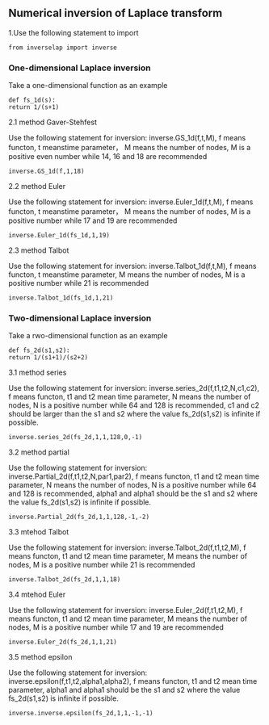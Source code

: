 ## Numerical inversion of Laplace transform

1.Use the following statement to import



	from inverselap import inverse


### One-dimensional Laplace inversion

Take a one-dimensional function as an example


	def fs_1d(s):
	return 1/(s+1)


2.1 method Gaver-Stehfest

Use the following statement for inversion: inverse.GS_1d(f,t,M), f means functon, t meanstime parameter， M means the number of nodes, M is a positive even number while 14, 16 and 18 are recommended



	inverse.GS_1d(f,1,18)


2.2 method Euler

Use the following statement for inversion: inverse.Euler_1d(f,t,M), f means functon, t meanstime parameter， M means the number of nodes, M is a positive number while 17 and 19 are recommended


	inverse.Euler_1d(fs_1d,1,19)


2.3 method Talbot

Use the following statement for inversion: inverse.Talbot_1d(f,t,M), f means functon, t meanstime parameter, M means the number of nodes, M is a positive number while 21 is recommended


	inverse.Talbot_1d(fs_1d,1,21)


### Two-dimensional Laplace inversion

Take a rwo-dimensional function as an example


	def fs_2d(s1,s2):
	return 1/(s1+1)/(s2+2)


3.1 method series

Use the following statement for inversion: inverse.series_2d(f,t1,t2,N,c1,c2), f means functon, t1 and t2 mean time parameter, N means the number of nodes, N is a positive number while 64 and 128 is recommended, c1 and c2 should be larger than the s1 and s2 where the value fs_2d(s1,s2) is infinite if possible. 


	inverse.series_2d(fs_2d,1,1,128,0,-1)


3.2 method partial

Use the following statement for inversion: inverse.Partial_2d(f,t1,t2,N,par1,par2), f means functon, t1 and t2 mean time parameter, N means the number of nodes, N is a positive number while 64 and 128 is recommended, alpha1 and alpha1 should be the s1 and s2 where the value fs_2d(s1,s2) is infinite if possible. 


	inverse.Partial_2d(fs_2d,1,1,128,-1,-2)


3.3 mtehod Talbot

Use the following statement for inversion: inverse.Talbot_2d(f,t1,t2,M), f means functon, t1 and t2 mean time parameter, M means the number of nodes, M is a positive number while 21 is recommended


	inverse.Talbot_2d(fs_2d,1,1,18)



3.4 mtehod Euler

Use the following statement for inversion: inverse.Euler_2d(f,t1,t2,M), f means functon, t1 and t2 mean time parameter, M means the number of nodes, M is a positive number while 17 and 19 are recommended


	inverse.Euler_2d(fs_2d,1,1,21)


3.5 method epsilon

Use the following statement for inversion: inverse.epsilon(f,t1,t2,alpha1,alpha2), f means functon, t1 and t2 mean time parameter, alpha1 and alpha1 should be the s1 and s2 where the value fs_2d(s1,s2) is infinite if possible. 



	inverse.inverse.epsilon(fs_2d,1,1,-1,-1)


